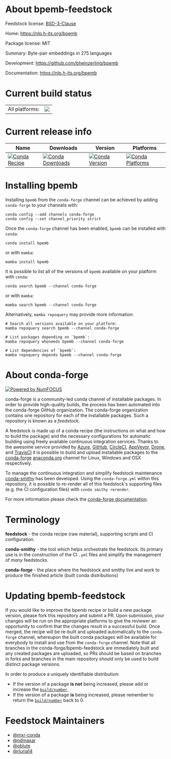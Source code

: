About bpemb-feedstock
=====================

Feedstock license: [BSD-3-Clause](https://github.com/conda-forge/bpemb-feedstock/blob/main/LICENSE.txt)

Home: https://nlp.h-its.org/bpemb

Package license: MIT

Summary: Byte-pair embeddings in 275 languages

Development: https://github.com/bheinzerling/bpemb

Documentation: https://nlp.h-its.org/bpemb

Current build status
====================


<table><tr><td>All platforms:</td>
    <td>
      <a href="https://dev.azure.com/conda-forge/feedstock-builds/_build/latest?definitionId=10292&branchName=main">
        <img src="https://dev.azure.com/conda-forge/feedstock-builds/_apis/build/status/bpemb-feedstock?branchName=main">
      </a>
    </td>
  </tr>
</table>

Current release info
====================

| Name | Downloads | Version | Platforms |
| --- | --- | --- | --- |
| [![Conda Recipe](https://img.shields.io/badge/recipe-bpemb-green.svg)](https://anaconda.org/conda-forge/bpemb) | [![Conda Downloads](https://img.shields.io/conda/dn/conda-forge/bpemb.svg)](https://anaconda.org/conda-forge/bpemb) | [![Conda Version](https://img.shields.io/conda/vn/conda-forge/bpemb.svg)](https://anaconda.org/conda-forge/bpemb) | [![Conda Platforms](https://img.shields.io/conda/pn/conda-forge/bpemb.svg)](https://anaconda.org/conda-forge/bpemb) |

Installing bpemb
================

Installing `bpemb` from the `conda-forge` channel can be achieved by adding `conda-forge` to your channels with:

```
conda config --add channels conda-forge
conda config --set channel_priority strict
```

Once the `conda-forge` channel has been enabled, `bpemb` can be installed with `conda`:

```
conda install bpemb
```

or with `mamba`:

```
mamba install bpemb
```

It is possible to list all of the versions of `bpemb` available on your platform with `conda`:

```
conda search bpemb --channel conda-forge
```

or with `mamba`:

```
mamba search bpemb --channel conda-forge
```

Alternatively, `mamba repoquery` may provide more information:

```
# Search all versions available on your platform:
mamba repoquery search bpemb --channel conda-forge

# List packages depending on `bpemb`:
mamba repoquery whoneeds bpemb --channel conda-forge

# List dependencies of `bpemb`:
mamba repoquery depends bpemb --channel conda-forge
```


About conda-forge
=================

[![Powered by
NumFOCUS](https://img.shields.io/badge/powered%20by-NumFOCUS-orange.svg?style=flat&colorA=E1523D&colorB=007D8A)](https://numfocus.org)

conda-forge is a community-led conda channel of installable packages.
In order to provide high-quality builds, the process has been automated into the
conda-forge GitHub organization. The conda-forge organization contains one repository
for each of the installable packages. Such a repository is known as a *feedstock*.

A feedstock is made up of a conda recipe (the instructions on what and how to build
the package) and the necessary configurations for automatic building using freely
available continuous integration services. Thanks to the awesome service provided by
[Azure](https://azure.microsoft.com/en-us/services/devops/), [GitHub](https://github.com/),
[CircleCI](https://circleci.com/), [AppVeyor](https://www.appveyor.com/),
[Drone](https://cloud.drone.io/welcome), and [TravisCI](https://travis-ci.com/)
it is possible to build and upload installable packages to the
[conda-forge](https://anaconda.org/conda-forge) [anaconda.org](https://anaconda.org/)
channel for Linux, Windows and OSX respectively.

To manage the continuous integration and simplify feedstock maintenance
[conda-smithy](https://github.com/conda-forge/conda-smithy) has been developed.
Using the ``conda-forge.yml`` within this repository, it is possible to re-render all of
this feedstock's supporting files (e.g. the CI configuration files) with ``conda smithy rerender``.

For more information please check the [conda-forge documentation](https://conda-forge.org/docs/).

Terminology
===========

**feedstock** - the conda recipe (raw material), supporting scripts and CI configuration.

**conda-smithy** - the tool which helps orchestrate the feedstock.
                   Its primary use is in the construction of the CI ``.yml`` files
                   and simplify the management of *many* feedstocks.

**conda-forge** - the place where the feedstock and smithy live and work to
                  produce the finished article (built conda distributions)


Updating bpemb-feedstock
========================

If you would like to improve the bpemb recipe or build a new
package version, please fork this repository and submit a PR. Upon submission,
your changes will be run on the appropriate platforms to give the reviewer an
opportunity to confirm that the changes result in a successful build. Once
merged, the recipe will be re-built and uploaded automatically to the
`conda-forge` channel, whereupon the built conda packages will be available for
everybody to install and use from the `conda-forge` channel.
Note that all branches in the conda-forge/bpemb-feedstock are
immediately built and any created packages are uploaded, so PRs should be based
on branches in forks and branches in the main repository should only be used to
build distinct package versions.

In order to produce a uniquely identifiable distribution:
 * If the version of a package **is not** being increased, please add or increase
   the [``build/number``](https://docs.conda.io/projects/conda-build/en/latest/resources/define-metadata.html#build-number-and-string).
 * If the version of a package **is** being increased, please remember to return
   the [``build/number``](https://docs.conda.io/projects/conda-build/en/latest/resources/define-metadata.html#build-number-and-string)
   back to 0.

Feedstock Maintainers
=====================

* [@mxr-conda](https://github.com/mxr-conda/)
* [@ndmaxar](https://github.com/ndmaxar/)
* [@oblute](https://github.com/oblute/)
* [@rluria14](https://github.com/rluria14/)

